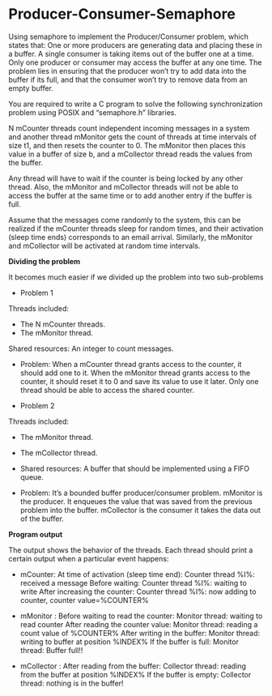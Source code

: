 # Producer-Consumer-Semaphore
Using semaphore to implement the Producer/Consumer problem, which states that: One or more producers are generating data and  placing these in a buffer. A single consumer is taking items out of the buffer one  at a time. Only one producer or consumer may access the buffer  at any one time. The problem lies in ensuring that the producer won’t try to add data into the buffer if its full,  and that the consumer won’t try to  remove data from an empty buffer.

You are required to write a C program to solve the following synchronization problem using POSIX and “semaphore.h” libraries.

N mCounter threads count independent incoming messages in a system and another thread mMonitor gets the count of threads at time intervals of size t1, and then resets the counter to 0. The mMonitor then places this value in a buffer of size b, and a mCollector thread reads the values from the buffer.

Any thread will have to wait if the counter is being locked by any other thread. Also, the mMonitor and mCollector threads will not be able to access the buffer at the same time or to add another entry if the buffer is full.

Assume that the messages come randomly to the system, this can be realized if the mCounter threads sleep for random times, and their activation (sleep time ends) corresponds to an email arrival. Similarly, the mMonitor and mCollector will be activated at random time intervals.


**Dividing the problem**

It becomes much easier if we divided up the problem into two sub-problems

- Problem 1

Threads included:
  - The N mCounter threads.
  - The mMonitor thread.

Shared resources:
An integer to count messages.

- Problem:
When a mCounter thread grants access to the counter, it should add one to it.
When the mMonitor thread grants access to the counter, it should reset it to 0 and save its value to use it later.
Only one thread should be able to access the shared counter.


- Problem 2

Threads included:
  - The mMonitor thread.
  - The mCollector thread.

- Shared resources:
A buffer that should be implemented using a FIFO queue.

- Problem:
It’s a bounded buffer producer/consumer problem. 
mMonitor is the producer. It enqueues the value that was saved from the
previous problem into the buffer.
mCollector is the consumer it takes the data out of the buffer.


**Program output**

The output shows the behavior of the threads. Each thread should print a certain output when a particular event happens:

- mCounter:
At time of activation (sleep time end): Counter thread %I%: received a message
Before waiting: Counter thread %I%: waiting to write
After increasing the counter: Counter thread %I%: now adding to counter, counter value=%COUNTER%

- mMonitor :
Before waiting to read the counter: Monitor thread: waiting to read counter
After reading the counter value: Monitor thread: reading a count value of %COUNTER%
After writing in the buffer: Monitor thread: writing to buffer at position %INDEX%
If the buffer is full: Monitor thread: Buffer full!!

- mCollector :
After reading from the buffer: Collector thread: reading from the buffer at position %INDEX%
If the buffer is empty: Collector thread: nothing is in the buffer!
